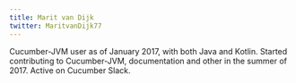 ```yaml
---
title: Marit van Dijk
twitter: MaritvanDijk77
---
```


Cucumber-JVM user as of January 2017, with both Java and Kotlin.
Started contributing to Cucumber-JVM, documentation and other in the summer of 2017.
Active on Cucumber Slack.